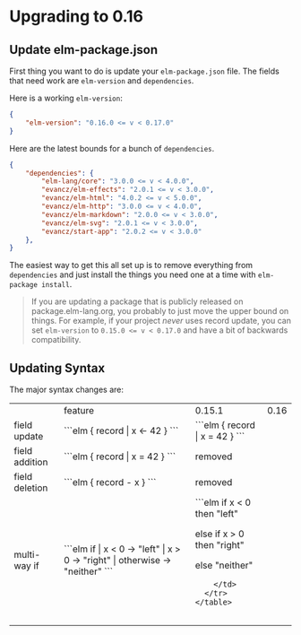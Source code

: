 # Upgrading to 0.16


## Update elm-package.json

First thing you want to do is update your `elm-package.json` file. The fields that need work are `elm-version` and `dependencies`.

Here is a working `elm-version`:

```json
{
    "elm-version": "0.16.0 <= v < 0.17.0"
}
```

Here are the latest bounds for a bunch of `dependencies`.

```json
{
    "dependencies": {
        "elm-lang/core": "3.0.0 <= v < 4.0.0",
        "evancz/elm-effects": "2.0.1 <= v < 3.0.0",
        "evancz/elm-html": "4.0.2 <= v < 5.0.0",
        "evancz/elm-http": "3.0.0 <= v < 4.0.0",
        "evancz/elm-markdown": "2.0.0 <= v < 3.0.0",
        "evancz/elm-svg": "2.0.1 <= v < 3.0.0",
        "evancz/start-app": "2.0.2 <= v < 3.0.0"
    },
}
```

The easiest way to get this all set up is to remove everything from `dependencies` and just install the things you need one at a time with `elm-package install`.

> If you are updating a package that is publicly released on package.elm-lang.org, you probably to just move the upper bound on things. For example, if your project *never* uses record update, you can set `elm-version` to `0.15.0 <= v < 0.17.0` and have a bit of backwards compatibility.


## Updating Syntax

The major syntax changes are:


<table>
  <th>
    <td>feature</td>
    <td>0.15.1</td> 
    <td>0.16</td>
  </th>

  <tr>
    <td>field update</td>
    <td>
```elm
{ record | x <- 42 }
```
      </td>
    <td>
```elm
{ record | x = 42 }
```
      </td>
  </tr>

  <tr>
    <td>field addition</td>
    <td>
```elm
{ record | x = 42 }
```
      </td>
    <td>removed</td>
  </tr>

  <tr>
    <td>field deletion</td>
    <td>
```elm
{ record - x }
```
      </td>
    <td>removed</td>
  </tr>

  <tr>
    <td>multi-way if</td>
    <td>
```elm
if | x < 0 -> "left"
   | x > 0 -> "right"
   | otherwise -> "neither"
```
    </td>
    <td>
```elm
if x < 0 then
    "left"

else if x > 0 then
    "right"

else
    "neither"
```
    </td>
  </tr>
</table>

